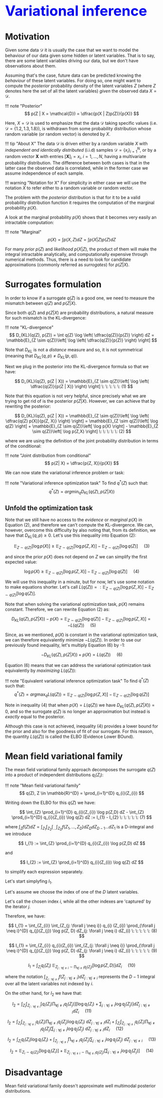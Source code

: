<h1 style="font-size:46px;color:blue">Variational inference</h1>

# Motivation

Given some data $\mathcal{D}$ it is usually the case that we want to model the behaviour of our data given some hidden or latent variables. That is to say, there are some latent variables driving our data, but we don't have observations about them.

Assuming that's the case, future data can be predicted knowing the _behaviour_ of these latent variables. For doing so, one might want to compute the _posterior_ probability density of the latent variables $Z$ (where $Z$ denotes here the set of all the latent variables) _given_ the observed data $X = \mathcal{D}$.

!!! note "Posterior"
    $$
        p(Z | X = \mathcal{D}) = \dfrac{p(X | Z)p(Z)}{p(X)}
    $$

Here, $X = \mathcal{D}$ is used to emphasize that the data $\mathcal{D}$ taking specific values (i.e. $\mathcal{D} = \{ 1.2, 1.3, 1.8\}$), is withdrawn from some probability distribution whose random variable (or random vector) is denoted by $X$.

!!! tip "About X"
    The data $\mathcal{D}$ is driven either by a random variable $X$ with _independent and identically distributed_ (i.i.d) samples $\mathcal{D} = \{ x_{i}\}_{i=1}^{N}$, or by a random vector $\mathbf{X}$ with entries $[\mathbf{X}]_{i} = x_{i}, \; i=1,..., N$, having a multivariate probability distribution. The difference between both cases is that in the latter case the observed data is correlated, while in the former case we assume independence of each sample.

!!! warning "Notation for X"
    For simplicity in either case we will use the notation $X$ to refer either to a random variable or random vector.

The problem with the _posterior_ distribution is that for it to be a valid probability distribution function it requires the computation of the marginal probability $p(X)$.

A look at the marginal probability $p(X)$ shows that it becomes very easily an intractable computation:

!!! note "Marginal"
    $$
        p(X) = \int p(X,Z) dZ = \int p(X | Z) p(Z)dZ
    $$

For many _prior_ $p(Z)$ and _likelihood_ $p(X | Z)$, the product of them will make the integral intractable analytically, and computationally expensive through numerical methods. Thus, there is a need to look for candidate approximations (commonly referred as _surrogates_) for $p(Z | X)$.

# Surrogates formulation

In order to know if a surrogate $q(Z)$ is a good one, we need to measure the mismatch between $q(Z)$ and $p(Z | X)$.

Since both $q(Z)$ and $p(Z|X)$ are probability distributions, a natural measure for such mismatch is the KL-divergence:

!!! note "KL-divergence"
    $$
        D_{KL}(q(Z), p(Z)) = \int q(Z) \log \left( \dfrac{q(Z)}{p(Z)} \right) dZ = \mathbb{E}_{Z \sim q(Z)}\left[ \log \left( \dfrac{q(Z)}{p(Z)} \right) \right]
    $$

Note that $D_{KL}$ is not a _distance_ measure and so, it is not symmetrical (meaning that $D_{KL}(q,p) \neq D_{KL}(p,q)$).

Next we plug in the posterior into the KL-divergence formula so that we have:

$$
D_{KL}(q(Z), p(Z | X)) = \mathbb{E}_{Z \sim q(Z)}\left[ \log \left( \dfrac{q(Z)}{p(Z | X)} \right) \right] \: \: \: \: \: (1)
$$

Note that this equation is not very helpful, since precisely what we are trying to get rid of is the posterior $p(Z | X)$. However, we can achieve that by rewriting the posterior:

$$
D_{KL}(q(Z), p(Z | X)) = \mathbb{E}_{Z \sim q(Z)}\left[ \log \left( \dfrac{q(Z) p(X)}{p(Z, X)} \right) \right] = \mathbb{E}_{Z \sim q(Z)}\left[ \log q(Z) \right] + \mathbb{E}_{Z \sim q(Z)}\left[ \log p(X) \right] - \mathbb{E}_{Z \sim q(Z)}\left[ \log p(Z,X) \right] \: \: \: \: \: (2)
$$

where we are using the definition of the joint probability distribution in terms of the conditional:

!!! note "Joint distribution from conditional"
    $$
    p(Z| X) = \dfrac{p(Z, X)}{p(X)}
    $$

We can now state the variational inference problem or task:

!!! note "Variational inference optimization task"
    To find $q^{*}(Z)$ such that:
    $$
    q^{*}(Z) = arg\min_{q} D_{KL}(q(Z), p(Z | X))
    $$

## Unfold the optimization task

Note that we still have no access to the _evidence_ or _marginal_ $p(X)$ in Equation (2), and therefore we can't compute the KL-divergence. We can, however, overcome this difficulty by also noting that, from its definition, we have that $D_{KL}(q,p) \geq 0$. Let's use this inequality into Equation (2):

$$
\mathbb{E}_{Z \sim q(Z)}\left[ \log p(X) \right] \geq \mathbb{E}_{Z \sim q(Z)}\left[ \log p(Z,X) \right] - \mathbb{E}_{Z \sim q(Z)}\left[ \log q(Z) \right] \: \: \: \: \: (3)
$$

and since the prior $p(X)$ does not depend on $Z$ we can simplify the first expected value:

$$
\log p(X) \geq \mathbb{E}_{Z \sim q(Z)}\left[ \log p(Z,X) \right] - \mathbb{E}_{Z \sim q(Z)}\left[ \log q(Z) \right] \: \: \: \: \: (4)
$$

We will use this inequality in a minute, but for now, let's use some notation to make equations shorter. Let's call $L(q(Z)) =: \mathbb{E}_{Z \sim q(Z)}\left[ \log p(Z,X) \right] - \mathbb{E}_{Z \sim q(Z)}\left[ \log q(Z) \right]$.

Note that when solving the variational optimization task, $p(X)$ remains constant. Therefore, we can rewrite Equation (2) as:

$$
D_{KL}(q(Z), p(Z | X)) - p(X) = \mathbb{E}_{Z \sim q(Z)}\left[ \log q(Z) \right] - \mathbb{E}_{Z \sim q(Z)}\left[ \log p(Z,X) \right] = -L(q(Z))\: \: \: \: \: (5)
$$

Since, as we mentioned, $p(X)$ is constant in the variational optimization task, we can therefore equivalently minimize $-L(q(Z))$. In order to use our previously found inequality, let's multiply Equation (6) by -1:

$$
-D_{KL}(q(Z), p(Z | X)) + p(X) = L(q(Z))\: \: \: \: \: (6)
$$

Equation (6) means that we can address the variational optimization task equivalently by _maximizing_ $L(q(Z))$:

!!! note "Equivalent variational inference optimization task"
    To find $q^{*}(Z)$ such that: 
    $$
    q^{*}(Z) = arg\max_{q} L(q(Z)) = \mathbb{E}_{Z \sim q(Z)}\left[ \log p(Z,X) \right] - \mathbb{E}_{Z \sim q(Z)}\left[ \log q(Z) \right]
    $$

Note in inequality (4) that when $p(X) = L(q(Z))$ we have $D_{KL}(q(Z), p(Z|X)) = 0$, and so the surrogate $q(Z)$ is no longer an approximation but instead is _exactly_ equal to the posterior.

Although this case is not achieved, inequality (4) provides a lower bound for the prior and also for the goodness of fit of our surrogate. For this reason, the quantity $L(q(Z))$ is called the ELBO (Evidence Lower BOund).

# Mean field variational family

The mean field variational family approach decomposes the surrogate $q(Z)$ into a product of independent distributions $q_{i}(Z_{i})$:

!!! note "Mean field variational family"
    $$
    q(Z), Z \in \mathbb{R}^{D} = \prod_{i=1}^{D} q_{i}(Z_{i})
    $$

Writing down the ELBO for this $q(Z)$ we have:

$$
\int_{Z} \prod_{i=1}^{D} q_{i}(Z_{i}) \log p(Z,D) dZ - \int_{Z} \prod_{i=1}^{D} q_{i}(Z_{i}) \log q(Z) dZ := I_{1} - I_{2} \: \: \: \: \: (7)
$$

where $\int_{Z} f(Z) dZ = \int_{Z_{1}} \int_{Z_{2}} \int_{...} \int_{Z_{D}} f(Z_{1}, ..., Z_{D}) dZ_{D}dZ_{D-1}...dZ_{1}$ is a D-integral and we introduce

$$
I_{1} := \int_{Z} \prod_{i=1}^{D} q_{i}(Z_{i}) \log p(Z,D) dZ
$$

and

$$
I_{2} := \int_{Z} \prod_{i=1}^{D} q_{i}(Z_{i}) \log q(Z) dZ
$$

to simplify each expression separately.

Let's start simplyfing $I_{1}$.

Let's assume we choose the index of one of the $D$ latent variables. 

Let's call the chosen index $i$, while all the other indexes are 'captured' by the iterator $j$.

Therefore, we have:

$$
I_{1} = \int_{Z_{i}} \int_{Z_{j: \forall j \neq i}} q_{i} (Z_{i}) \prod_{\forall j \neq i}^{D} q_{j}(Z_{j}) \log p(Z, D) dZ_{j: \forall j \neq i} dZ_{i} \: \: \: \: \: (8)
$$

$$
I_{1} = \int_{Z_{i}} q_{i}(Z_{i}) \int_{Z_{j: \forall j \neq i}} \prod_{\forall j \neq i}^{D} q_{j}(Z_{j}) \log p(Z, D) dZ_{j: \forall j \neq i} dZ_{i} \: \: \: \: \: (9)
$$

$$
I_{1} = \int_{Z_{i}} q_{i}(Z_{i}) \: \mathbb{E}_{Z_{j: \forall j \neq i} \sim \prod_{\forall j \neq i} q_{j}(Z_{j})} \left[ \log p(Z, D) \right] dZ_{i} \: \: \: \: \: (10)
$$

where the notation $\int_{Z_{j: \forall j \neq i}} f(Z_{j: \forall j \neq i}) dZ_{j: \forall j \neq i}$ represents the $D-1$ integral over all the latent variables not indexed by $i$.

On the other hand, for $I_{2}$ we have that:

$$
I_{2} = \int_{Z_{i}} \int_{Z_{j: \forall j \neq i}} \left[ q_{i}(Z_{i}) \prod_{\forall j \neq i} q_{j}(Z_{j}) \right] \left[ \log q_{i}(Z_{i}) + \sum_{j: \forall j \neq i} \log q_{j}(Z_{j}) \right] dZ_{j: \forall j \neq i} dZ_{i} \: \: \: \: \: (11)
$$

$$
I_{2} = \int_{Z_{i}} \int_{Z_{j: \forall j \neq i}} q_{i}(Z_{i}) \prod_{\forall j \neq i} q_{j}(Z_{j}) \log q_{i}(Z_{i}) \: dZ_{j: \forall j \neq i} dZ_{i} + \int_{Z_{i}} \int_{Z_{j: \forall j \neq i}} q_{i}(Z_{i}) \prod_{\forall j \neq i} q_{j}(Z_{j}) \sum_{j: \forall j \neq i} \log q_{j}(Z_{j}) \: dZ_{j: \forall j \neq i} dZ_{i} \: \: \: \: \: (12)
$$

$$
I_{2} = \int_{Z_{i}} q_{i}(Z_{i}) \log q_{i}(Z_{i})  + \int_{Z_{j: \forall j \neq i}} \prod_{\forall j \neq i} q_{j}(Z_{j}) \sum_{j: \forall j \neq i} \log q_{j}(Z_{j}) \: dZ_{j: \forall j \neq i} \: \: \: \: \: (13)
$$

$$
I_{2} = \mathbb{E}_{Z_{i} \sim q_{i}(Z_{i})} \left[ \log q_{i}(Z_{i}) \right] + \mathbb{E}_{Z_{j: \forall j \neq i} \sim \prod_{\forall j \neq i} q_{j}(Z_{j})} \left[ \sum_{j: \forall j \neq i} \log q_{j}(Z_{j}) \right] \: \: \: \: \: (14)
$$

# Disadvantage

Mean field variational family doesn't approximate well multimodal posterior distributions.

<div style="margin-bottom:66px"><div>
